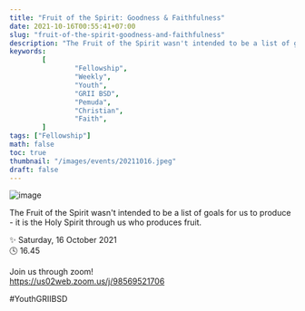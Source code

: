 ```yaml
---
title: "Fruit of the Spirit: Goodness & Faithfulness"
date: 2021-10-16T00:55:41+07:00
slug: "fruit-of-the-spirit-goodness-and-faithfulness"
description: "The Fruit of the Spirit wasn't intended to be a list of goals for us to produce - it is the Holy Spirit through us who produces fruit."
keywords:
        [
                "Fellowship",
                "Weekly",
                "Youth",
                "GRII BSD",
                "Pemuda",
                "Christian",
                "Faith",
        ]
tags: ["Fellowship"]
math: false
toc: true
thumbnail: "/images/events/20211016.jpeg"
draft: false
---
```


![image](/images/events/20211016.jpeg)

The Fruit of the Spirit wasn't intended to be a list of goals for us to produce - it is the Holy Spirit through us who produces fruit.

✨ Saturday, 16 October 2021\
🕓 16.45

Join us through zoom!\
https://us02web.zoom.us/j/98569521706

#YouthGRIIBSD
